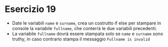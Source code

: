 # Esercizio 19

- Date le variabili `name` e  `surname`, crea un costrutto if else per stampare in console la variabile `fullname`, che conterrà le due variabili precedenti.
- La variabile `fullname` dovrà essere stampata solo se `name` e `surname` sono truthy, in caso contrario stampa il messaggio `Fullname is invalid`